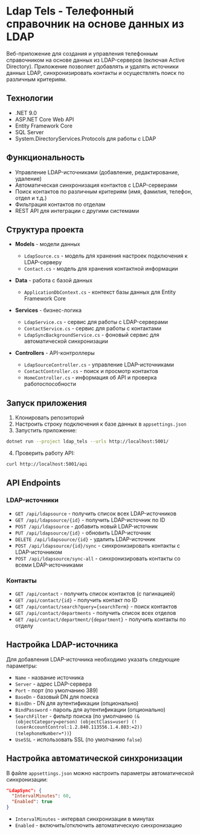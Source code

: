 # Ldap Tels - Телефонный справочник на основе данных из LDAP

Веб-приложение для создания и управления телефонным справочником на основе данных из LDAP-серверов (включая Active Directory). Приложение позволяет добавлять и удалять источники данных LDAP, синхронизировать контакты и осуществлять поиск по различным критериям.

## Технологии

- .NET 9.0
- ASP.NET Core Web API
- Entity Framework Core
- SQL Server
- System.DirectoryServices.Protocols для работы с LDAP

## Функциональность

- Управление LDAP-источниками (добавление, редактирование, удаление)
- Автоматическая синхронизация контактов с LDAP-серверами
- Поиск контактов по различным критериям (имя, фамилия, телефон, отдел и т.д.)
- Фильтрация контактов по отделам
- REST API для интеграции с другими системами

## Структура проекта

- **Models** - модели данных
  - `LdapSource.cs` - модель для хранения настроек подключения к LDAP-серверу
  - `Contact.cs` - модель для хранения контактной информации

- **Data** - работа с базой данных
  - `ApplicationDbContext.cs` - контекст базы данных для Entity Framework Core

- **Services** - бизнес-логика
  - `LdapService.cs` - сервис для работы с LDAP-серверами
  - `ContactService.cs` - сервис для работы с контактами
  - `LdapSyncBackgroundService.cs` - фоновый сервис для автоматической синхронизации

- **Controllers** - API-контроллеры
  - `LdapSourceController.cs` - управление LDAP-источниками
  - `ContactController.cs` - поиск и просмотр контактов
  - `HomeController.cs` - информация об API и проверка работоспособности

## Запуск приложения

1. Клонировать репозиторий
2. Настроить строку подключения к базе данных в `appsettings.json`
3. Запустить приложение:

```bash
dotnet run --project ldap_tels --urls http://localhost:5001/
```

4. Проверить работу API:

```bash
curl http://localhost:5001/api
```

## API Endpoints

### LDAP-источники

- `GET /api/ldapsource` - получить список всех LDAP-источников
- `GET /api/ldapsource/{id}` - получить LDAP-источник по ID
- `POST /api/ldapsource` - добавить новый LDAP-источник
- `PUT /api/ldapsource/{id}` - обновить LDAP-источник
- `DELETE /api/ldapsource/{id}` - удалить LDAP-источник
- `POST /api/ldapsource/{id}/sync` - синхронизировать контакты с LDAP-источником
- `POST /api/ldapsource/sync-all` - синхронизировать контакты со всеми LDAP-источниками

### Контакты

- `GET /api/contact` - получить список контактов (с пагинацией)
- `GET /api/contact/{id}` - получить контакт по ID
- `GET /api/contact/search?query={searchTerm}` - поиск контактов
- `GET /api/contact/departments` - получить список всех отделов
- `GET /api/contact/department/{department}` - получить контакты по отделу

## Настройка LDAP-источника

Для добавления LDAP-источника необходимо указать следующие параметры:

- `Name` - название источника
- `Server` - адрес LDAP-сервера
- `Port` - порт (по умолчанию 389)
- `BaseDn` - базовый DN для поиска
- `BindDn` - DN для аутентификации (опционально)
- `BindPassword` - пароль для аутентификации (опционально)
- `SearchFilter` - фильтр поиска (по умолчанию `(& (objectCategory=person) (objectClass=user) (!(userAccountControl:1.2.840.113556.1.4.803:=2)) (telephoneNumber=*))`)
- `UseSSL` - использовать SSL (по умолчанию `false`)

## Настройка автоматической синхронизации

В файле `appsettings.json` можно настроить параметры автоматической синхронизации:

```json
"LdapSync": {
  "IntervalMinutes": 60,
  "Enabled": true
}
```

- `IntervalMinutes` - интервал синхронизации в минутах
- `Enabled` - включить/отключить автоматическую синхронизацию
